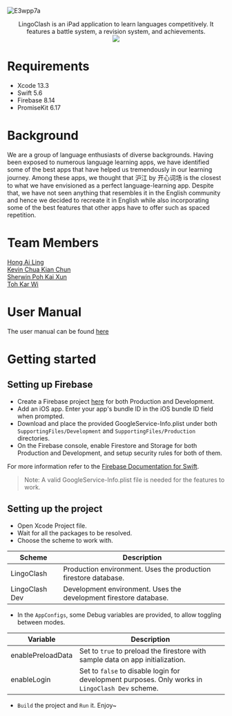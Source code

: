 <p align="center">
  
  ![E3wpp7a](https://user-images.githubusercontent.com/24221801/163687599-ab8ebd9b-f19d-4c26-9d84-3127cb85527b.png)
  
  <p align="center">
    LingoClash is an iPad application to learn languages competitively. It features a battle system, a revision system, and achievements.
    <br>
    
    
    
<img src="https://github.com/LingoClash/LingoClash/actions/workflows/Testing.yml/badge.svg" />
    </p>
</p>


# Requirements
- Xcode 13.3
- Swift 5.6
- Firebase 8.14
- PromiseKit 6.17

# Background

We are a group of language enthusiasts of diverse backgrounds. Having been exposed to numerous language learning apps, we have identified some of the best apps that have helped us tremendously in our learning journey. 
Among these apps, we thought that 沪江 by 开心词场 is the closest to what we have envisioned as a perfect language-learning app. Despite that, we have not seen anything that resembles it in the English community and hence we decided to recreate it in English while also incorporating some of the best features that other apps have to offer such as spaced repetition.


# Team Members

[Hong Ai Ling](https://github.com/ailing35)  
[Kevin Chua Kian Chun](https://github.com/kevinchua6)  
[Sherwin Poh Kai Xun](https://github.com/sherrpass)  
[Toh Kar Wi](https://github.com/CrownKira)

# User Manual

The user manual can be found [here](https://www.notion.so/kyletoh/User-Manual-5df7eb411366419c9803ab0c4bcc6511)

# Getting started

## Setting up Firebase
- Create a Firebase project [here](https://console.firebase.google.com/u/0/) for both Production and Development.
- Add an iOS app. Enter your app's bundle ID in the iOS bundle ID field when prompted.
- Download and place the provided GoogleService-Info.plist under both `SupportingFiles/Development` and `SupportingFiles/Production` directories.
- On the Firebase console, enable Firestore and Storage for both Production and Development, and setup security rules for both of them.

For more information refer to the [Firebase Documentation for Swift](https://firebase.google.com/docs/ios/setup).

> Note: A valid GoogleService-Info.plist file is needed for the features to work.

## Setting up the project

- Open Xcode Project file.
- Wait for all the packages to be resolved.
- Choose the scheme to work with. 

<div align="center">
  
| Scheme  | Description |
| ------------- | ------------- |
| LingoClash  | Production environment. Uses the production firestore database.  |
| LingoClash Dev  | Development environment. Uses the development firestore database.  |
 
</div>
  
- In the `AppConfigs`, some Debug variables are provided, to allow toggling between modes.

<div align="center">
  
| Variable  | Description |
| ------------- | ------------- |
| enablePreloadData  | Set to `true` to preload the firestore with sample data on app initialization.  |
| enableLogin  | Set to `false` to disable login for development purposes. Only works in `LingoClash Dev` scheme.  |
  
</div>

- `Build` the project and `Run` it. Enjoy~
